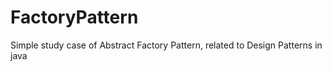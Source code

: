 # FactoryPattern


Simple study case of Abstract Factory Pattern, related to Design Patterns in java
